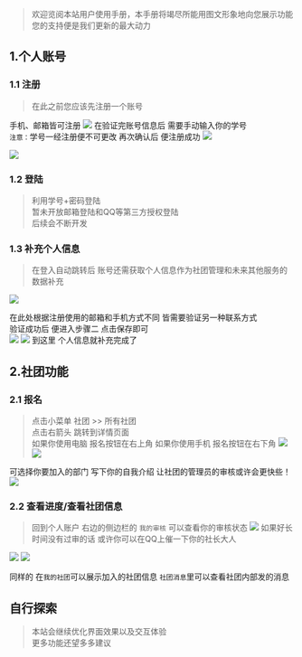 > 欢迎览阅本站用户使用手册，本手册将竭尽所能用图文形象地向您展示功能  
> 您的支持便是我们更新的最大动力  

## 1.个人账号
### 1.1 注册
> 在此之前您应该先注册一个账号

手机、邮箱皆可注册
![](./img/00.png)
在验证完账号信息后 需要手动输入你的学号  
`注意：`学号一经注册便不可更改
再次确认后 便注册成功
![](./img/01.png)

![](./img/02.png)

### 1.2 登陆
> 利用学号+密码登陆  
> 暂未开放邮箱登陆和QQ等第三方授权登陆  
> 后续会不断开发


### 1.3 补充个人信息
> 在登入自动跳转后 账号还需获取个人信息作为社团管理和未来其他服务的数据补充  

![](./img/03.png)

在此处根据注册使用的邮箱和手机方式不同 皆需要验证另一种联系方式  
验证成功后 便进入步骤二 点击保存即可  
![](./img/04.png)
![](./img/05.png)
到这里 个人信息就补充完成了

## 2.社团功能

### 2.1 报名
> 点击小菜单 社团 >> 所有社团  
> 点击右箭头 跳转到详情页面  
> 如果你使用电脑 报名按钮在右上角
> 如果你使用手机 报名按钮在右下角
![](./img/06.png)
![](./img/07.png)


可选择你要加入的部门 写下你的自我介绍 让社团的管理员的审核或许会更快些！
![](./img/08.png)
### 2.2 查看进度/查看社团信息
> 回到个人账户 右边的侧边栏的 `我的审核` 可以查看你的审核状态
![](./img/09.png)
如果好长时间没有过审的话 或许你可以在QQ上催一下你的社长大人

![](./img/10.png)
![](./img/11.png)

同样的 在`我的社团`可以展示加入的社团信息
`社团消息`里可以查看社团内部发的消息

## 自行探索
> 本站会继续优化界面效果以及交互体验  
> 更多功能还望多多建议
